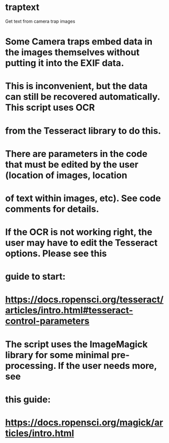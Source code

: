 # traptext
Get text from camera trap images

# Some Camera traps embed data in the images themselves without putting it into the EXIF data. 
# This is inconvenient, but the data can still be recovered automatically. This script uses OCR 
# from the Tesseract library to do this.
#
# There are parameters in the code that must be edited by the user (location of images, location
# of text within images, etc). See code comments for details.
#
# If the OCR is not working right, the user may have to edit the Tesseract options. Please see this 
# guide to start: 
# https://docs.ropensci.org/tesseract/articles/intro.html#tesseract-control-parameters
#
# The script uses the ImageMagick library for some minimal pre-processing. If the user needs more, see 
# this guide: 
# https://docs.ropensci.org/magick/articles/intro.html

